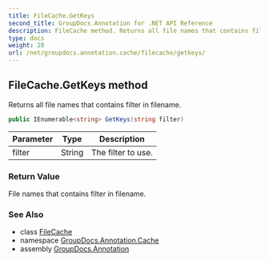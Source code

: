 ```yaml
---
title: FileCache.GetKeys
second_title: GroupDocs.Annotation for .NET API Reference
description: FileCache method. Returns all file names that contains filter in filename
type: docs
weight: 20
url: /net/groupdocs.annotation.cache/filecache/getkeys/
---
```

## FileCache.GetKeys method

Returns all file names that contains filter in filename.

```csharp
public IEnumerable<string> GetKeys(string filter)
```

| Parameter | Type | Description |
| --- | --- | --- |
| filter | String | The filter to use. |

### Return Value

File names that contains filter in filename.

### See Also

* class [FileCache](../)
* namespace [GroupDocs.Annotation.Cache](../../filecache/)
* assembly [GroupDocs.Annotation](../../../)


